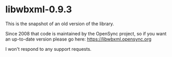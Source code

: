 libwbxml-0.9.3
==============

This is the snapshot of an old version of the library.

Since 2008 that code is maintained by the OpenSync project, so if you want an up-to-date version please go here: https://libwbxml.opensync.org

I won't respond to any support requests.
